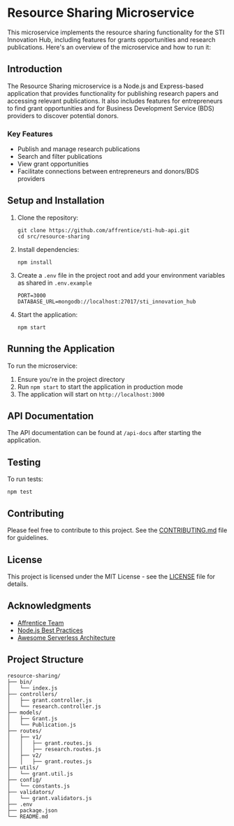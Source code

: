 # Resource Sharing Microservice

This microservice implements the resource sharing functionality for the STI Innovation Hub, including features for grants opportunities and research publications. Here's an overview of the microservice and how to run it:

## Introduction

The Resource Sharing microservice is a Node.js and Express-based application that provides functionality for publishing research papers and accessing relevant publications. It also includes features for entrepreneurs to find grant opportunities and for Business Development Service (BDS) providers to discover potential donors.

### Key Features

- Publish and manage research publications
- Search and filter publications
- View grant opportunities
- Facilitate connections between entrepreneurs and donors/BDS providers

## Setup and Installation

1. Clone the repository:

   ```
   git clone https://github.com/affrentice/sti-hub-api.git
   cd src/resource-sharing
   ```

2. Install dependencies:

   ```
   npm install
   ```

3. Create a `.env` file in the project root and add your environment variables as shared in `.env.example`

   ```
   PORT=3000
   DATABASE_URL=mongodb://localhost:27017/sti_innovation_hub
   ```

4. Start the application:
   ```
   npm start
   ```

## Running the Application

To run the microservice:

1. Ensure you're in the project directory
2. Run `npm start` to start the application in production mode
3. The application will start on `http://localhost:3000`

## API Documentation

The API documentation can be found at `/api-docs` after starting the application.

## Testing

To run tests:

```
npm test
```

## Contributing

Please feel free to contribute to this project. See the [CONTRIBUTING.md](CONTRIBUTING.md) file for guidelines.

## License

This project is licensed under the MIT License - see the [LICENSE](LICENSE) file for details.

## Acknowledgments

- [Affrentice Team](https://affrentice.com/)
- [Node.js Best Practices](https://github.com/i0natan/nodebestpractices)
- [Awesome Serverless Architecture](https://github.com/josoroma/Awesome-Serverless-Architecture)

## Project Structure

```
resource-sharing/
├── bin/
│   └── index.js
├── controllers/
│   ├── grant.controller.js
│   └── research.controller.js
├── models/
│   ├── Grant.js
│   └── Publication.js
├── routes/
│   ├── v1/
│   │   ├── grant.routes.js
│   │   ├── research.routes.js
│   ├── v2/
│   │   ├── grant.routes.js
├── utils/
│   └── grant.util.js
├── config/
│   └── constants.js
├── validators/
│   └── grant.validators.js
├── .env
├── package.json
└── README.md
```

